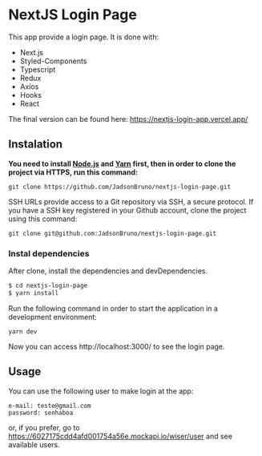 # NextJS Login Page

This app provide a login page. It is done with:

  - Next.js
  - Styled-Components
  - Typescript
  - Redux
  - Axios
  - Hooks
  - React

The final version can be found here: https://nextjs-login-app.vercel.app/

## Instalation

**You need to install [Node.js](https://nodejs.org/en/download/) and [Yarn](https://yarnpkg.com/) first, then in order to clone the project via HTTPS, run this command:**

```git clone https://github.com/JadsonBruno/nextjs-login-page.git```

SSH URLs provide access to a Git repository via SSH, a secure protocol. If you have a SSH key registered in your Github account, clone the project using this command:

```git clone git@github.com:JadsonBruno/nextjs-login-page.git```

### Instal dependencies

After clone, install the dependencies and devDependencies.

```sh
$ cd nextjs-login-page
$ yarn install
```

Run the following command in order to start the application in a development environment:

```yarn dev```

Now you can access http://localhost:3000/ to see the login page.

## Usage

You can use the following user to make login at the app:

```
e-mail: teste@gmail.com
password: senhaboa
```

or, if you prefer, go to https://6027175cdd4afd001754a56e.mockapi.io/wiser/user and see available users.

